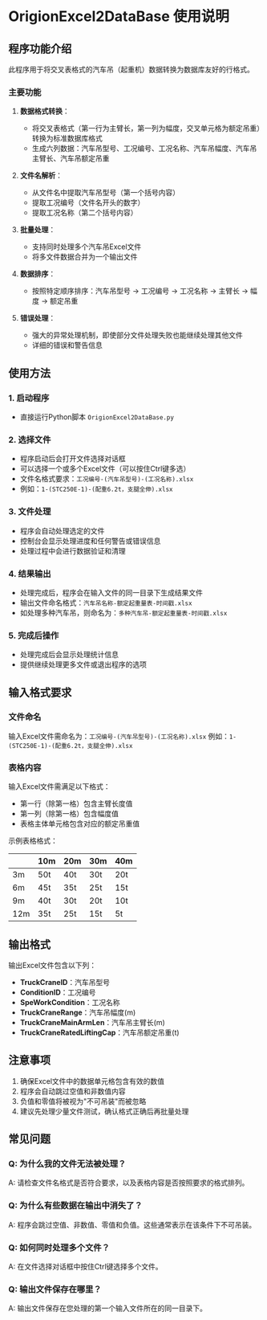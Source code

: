 # OrigionExcel2DataBase 使用说明

## 程序功能介绍

此程序用于将交叉表格式的汽车吊（起重机）数据转换为数据库友好的行格式。

### 主要功能

1. **数据格式转换**：
   - 将交叉表格式（第一行为主臂长，第一列为幅度，交叉单元格为额定吊重）转换为标准数据库格式
   - 生成六列数据：汽车吊型号、工况编号、工况名称、汽车吊幅度、汽车吊主臂长、汽车吊额定吊重

2. **文件名解析**：
   - 从文件名中提取汽车吊型号（第一个括号内容）
   - 提取工况编号（文件名开头的数字）
   - 提取工况名称（第二个括号内容）

3. **批量处理**：
   - 支持同时处理多个汽车吊Excel文件
   - 将多文件数据合并为一个输出文件

4. **数据排序**：
   - 按照特定顺序排序：汽车吊型号 → 工况编号 → 工况名称 → 主臂长 → 幅度 → 额定吊重

5. **错误处理**：
   - 强大的异常处理机制，即使部分文件处理失败也能继续处理其他文件
   - 详细的错误和警告信息

## 使用方法

### 1. 启动程序

- 直接运行Python脚本 `OrigionExcel2DataBase.py`

### 2. 选择文件

- 程序启动后会打开文件选择对话框
- 可以选择一个或多个Excel文件（可以按住Ctrl键多选）
- 文件名格式要求：`工况编号-(汽车吊型号)-(工况名称).xlsx`
- 例如：`1-(STC250E-1)-(配重6.2t，支腿全伸).xlsx`

### 3. 文件处理

- 程序会自动处理选定的文件
- 控制台会显示处理进度和任何警告或错误信息
- 处理过程中会进行数据验证和清理

### 4. 结果输出

- 处理完成后，程序会在输入文件的同一目录下生成结果文件
- 输出文件命名格式：`汽车吊名称-额定起重量表-时间戳.xlsx`
- 如处理多种汽车吊，则命名为：`多种汽车吊-额定起重量表-时间戳.xlsx`

### 5. 完成后操作

- 处理完成后会显示处理统计信息
- 提供继续处理更多文件或退出程序的选项

## 输入格式要求

### 文件命名

输入Excel文件需命名为：`工况编号-(汽车吊型号)-(工况名称).xlsx`
例如：`1-(STC250E-1)-(配重6.2t，支腿全伸).xlsx`

### 表格内容

输入Excel文件需满足以下格式：
- 第一行（除第一格）包含主臂长度值
- 第一列（除第一格）包含幅度值
- 表格主体单元格包含对应的额定吊重值

示例表格格式：

| | 10m | 20m | 30m | 40m |
|---|---|---|---|---|
| 3m | 50t | 40t | 30t | 20t |
| 6m | 45t | 35t | 25t | 15t |
| 9m | 40t | 30t | 20t | 10t |
| 12m | 35t | 25t | 15t | 5t |

## 输出格式

输出Excel文件包含以下列：
- **TruckCraneID**：汽车吊型号
- **ConditionID**：工况编号
- **SpeWorkCondition**：工况名称
- **TruckCraneRange**：汽车吊幅度(m)
- **TruckCraneMainArmLen**：汽车吊主臂长(m)
- **TruckCraneRatedLiftingCap**：汽车吊额定吊重(t)

## 注意事项

1. 确保Excel文件中的数据单元格包含有效的数值
2. 程序会自动跳过空值和非数值内容
3. 负值和零值将被视为"不可吊装"而被忽略
4. 建议先处理少量文件测试，确认格式正确后再批量处理

## 常见问题

### Q: 为什么我的文件无法被处理？
A: 请检查文件名格式是否符合要求，以及表格内容是否按照要求的格式排列。

### Q: 为什么有些数据在输出中消失了？
A: 程序会跳过空值、非数值、零值和负值。这些通常表示在该条件下不可吊装。

### Q: 如何同时处理多个文件？
A: 在文件选择对话框中按住Ctrl键选择多个文件。

### Q: 输出文件保存在哪里？
A: 输出文件保存在您处理的第一个输入文件所在的同一目录下。